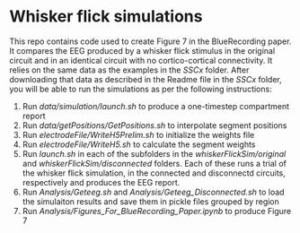 # Whisker flick simulations

This repo contains code used to create Figure 7 in the BlueRecording paper. It compares the EEG produced by a whisker flick stimulus in the original circuit and in an identical circuit with no cortico-cortical connectivity. It relies on the same data as the examples in the *SSCx* folder. After downloading that data as described in the Readme file in the *SSCx* folder, you will be able to run the simulations as per the following instructions:

1. Run *data/simulation/launch.sh*  to produce a one-timestep compartment report
2. Run *data/getPositions/GetPositions.sh* to interpolate segment positions
3. Run *electrodeFile/WriteH5Prelim.sh* to initialize the weights file
4. Run *electrodeFile/WriteH5.sh* to calculate the segment weights
5. Run *launch.sh* in each of the subfolders in the *whiskerFlickSim/original* and *whiskerFlickSim/disconnected* folders. Each of these runs a trial of the whisker flick simulation, in the connected and disconnectd circuits, respectively and produces the EEG report.
6. Run *Analysis/Geteeg.sh* and *Analysis/Geteeg_Disconnected.sh* to load the simulaiton results and save them in pickle files grouped by region
7. Run *Analysis/Figures_For_BlueRecording_Paper.ipynb* to produce Figure 7
